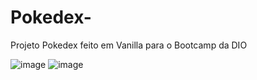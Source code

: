 # Pokedex-
Projeto Pokedex feito em Vanilla para o Bootcamp da DIO




![image](https://user-images.githubusercontent.com/71258083/205470457-ed009c8c-3f51-4f64-abfe-f5fbcdf0704d.png)
![image](https://user-images.githubusercontent.com/71258083/205470519-52299fc9-a78e-42f1-8a54-9c4d7fb75566.png)

